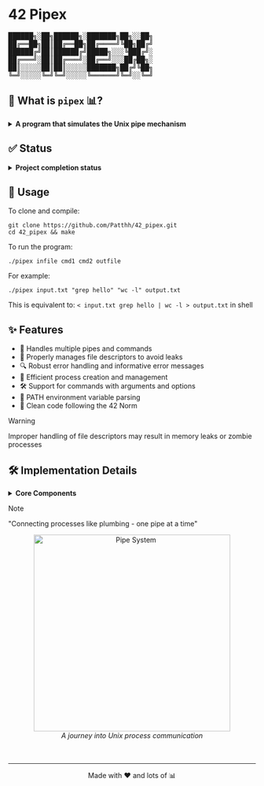 # 42 Pipex

<div id="desktop-banner">
<pre>
██████╗░██╗██████╗░███████╗██╗░░██╗
██╔══██╗██║██╔══██╗██╔════╝╚██╗██╔╝
██████╔╝██║██████╔╝█████╗░░░╚███╔╝░
██╔═══╝░██║██╔═══╝░██╔══╝░░░██╔██╗░
██║░░░░░██║██║░░░░░███████╗██╔╝╚██╗
╚═╝░░░░░╚═╝╚═╝░░░░░╚══════╝╚═╝░░╚═╝
</pre>
</div>


## 📖 What is `pipex` 📊?
<details>
<summary><b>A program that simulates the Unix pipe mechanism</b></summary><br>
<p>&nbsp;&nbsp;&nbsp;&nbsp;&nbsp;&nbsp;&nbsp;&nbsp;Pipex is a project associated with the curriculum of École 42, a coding school known for its project-based learning approach.
The Pipex project uses the C programming language to recreate the behavior of the shell pipe operator `|` along with file redirections.
The goal of this project is to teach students about Unix processes, file descriptors, pipes, and inter-process communication while deepening their understanding of how shell commands are executed.
</p>
</details>

## ✅ Status
<details>
<summary><b>Project completion status</b></summary><br>
<p align="center">
Completed on : 2024-04-30 <br> 100/100</p>
</details>

## 🚀 Usage
To clone and compile:
```shell
git clone https://github.com/Patthh/42_pipex.git
cd 42_pipex && make
```

To run the program:
```shell
./pipex infile cmd1 cmd2 outfile
```

For example:
```shell
./pipex input.txt "grep hello" "wc -l" output.txt
```
This is equivalent to: `< input.txt grep hello | wc -l > output.txt` in shell

## ✨ Features
- 🔄 Handles multiple pipes and commands
- 📂 Properly manages file descriptors to avoid leaks
- 🔍 Robust error handling and informative error messages
- 🚀 Efficient process creation and management
- 🛠️ Support for commands with arguments and options
- 🔎 PATH environment variable parsing
- 📝 Clean code following the 42 Norm

> [!WARNING]
> Improper handling of file descriptors may result in memory leaks or zombie processes

## 🛠️ Implementation Details
<details>
<summary><b>Core Components</b></summary><br>
<p>The Pipex program consists of these main components:</p>

| Component | Description |
|---------|-------------|
| 📂 File Handling | Opening input/output files with proper permissions |
| 🔄 Pipe Creation | Creating pipes for inter-process communication |
| 🐣 Process Forking | Creating child processes with fork() |
| ⚙️ Command Execution | Parsing and executing commands with execve() |
| 🔍 Path Resolution | Finding the correct binary path for commands |
| 🧹 Resource Cleanup | Proper closing of file descriptors and memory management |

</details>

> [!NOTE]
> "Connecting processes like plumbing - one pipe at a time"

<div align="center">
  <img src="https://media.tenor.com/3grNO2sOwBgAAAAM/flood-pipe.gif" width="400" alt="Pipe System">
  <br>
  <i>A journey into Unix process communication</i><br><br><br>
</div>

---
<div align="center">
  <p>Made with ❤️ and lots of 📊</p>
</div>

